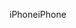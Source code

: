 <span data-ttu-id="605a9-101">iPhone</span><span class="sxs-lookup"><span data-stu-id="605a9-101">iPhone</span></span>